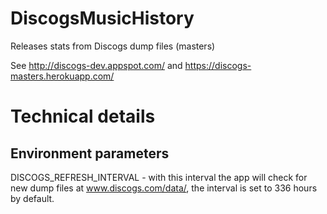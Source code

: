 DiscogsMusicHistory
===================

Releases stats from Discogs dump files (masters)

See http://discogs-dev.appspot.com/ and https://discogs-masters.herokuapp.com/


Technical details
=================

Environment parameters
----------------------

DISCOGS_REFRESH_INTERVAL - with this interval the app will check for new dump files at www.discogs.com/data/, the
interval is set to 336 hours by default.
